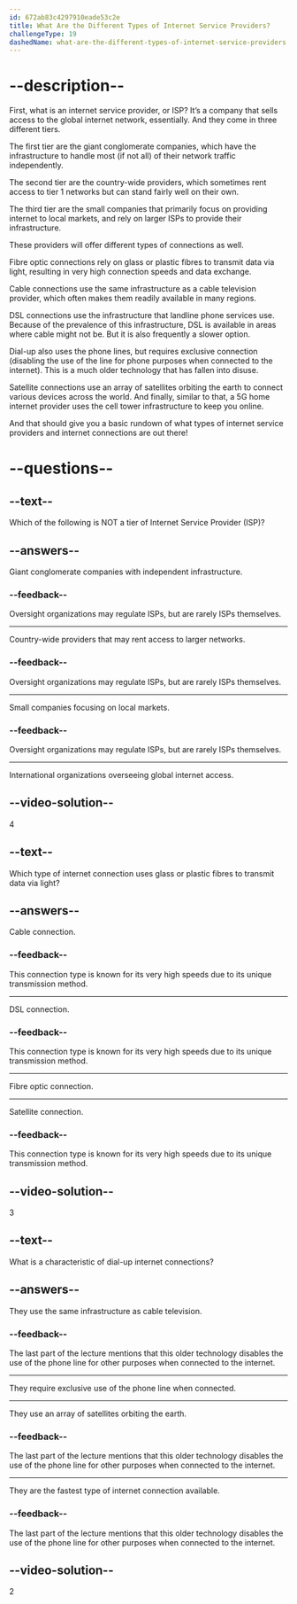 ```yaml
---
id: 672ab83c4297910eade53c2e
title: What Are the Different Types of Internet Service Providers?
challengeType: 19
dashedName: what-are-the-different-types-of-internet-service-providers
---
```


# --description--

First, what is an internet service provider, or ISP? It’s a company that sells access to the global internet network, essentially. And they come in three different tiers.

The first tier are the giant conglomerate companies, which have the infrastructure to handle most (if not all) of their network traffic independently.

The second tier are the country-wide providers, which sometimes rent access to tier 1 networks but can stand fairly well on their own.

The third tier are the small companies that primarily focus on providing internet to local markets, and rely on larger ISPs to provide their infrastructure.

These providers will offer different types of connections as well.

Fibre optic connections rely on glass or plastic fibres to transmit data via light, resulting in very high connection speeds and data exchange.

Cable connections use the same infrastructure as a cable television provider, which often makes them readily available in many regions.

DSL connections use the infrastructure that landline phone services use. Because of the prevalence of this infrastructure, DSL is available in areas where cable might not be. But it is also frequently a slower option.

Dial-up also uses the phone lines, but requires exclusive connection (disabling the use of the line for phone purposes when connected to the internet). This is a much older technology that has fallen into disuse.

Satellite connections use an array of satellites orbiting the earth to connect various devices across the world. And finally, similar to that, a 5G home internet provider uses the cell tower infrastructure to keep you online.

And that should give you a basic rundown of what types of internet service providers and internet connections are out there!

# --questions--

## --text--

Which of the following is NOT a tier of Internet Service Provider (ISP)?

## --answers--

Giant conglomerate companies with independent infrastructure.

### --feedback--

Oversight organizations may regulate ISPs, but are rarely ISPs themselves.

---

Country-wide providers that may rent access to larger networks.

### --feedback--

Oversight organizations may regulate ISPs, but are rarely ISPs themselves.

---

Small companies focusing on local markets.

### --feedback--

Oversight organizations may regulate ISPs, but are rarely ISPs themselves.

---

International organizations overseeing global internet access.

## --video-solution--

4

## --text--

Which type of internet connection uses glass or plastic fibres to transmit data via light?

## --answers--

Cable connection.

### --feedback--

This connection type is known for its very high speeds due to its unique transmission method.

---

DSL connection.

### --feedback--

This connection type is known for its very high speeds due to its unique transmission method.

---

Fibre optic connection.

---

Satellite connection.

### --feedback--

This connection type is known for its very high speeds due to its unique transmission method.

## --video-solution--

3

## --text--

What is a characteristic of dial-up internet connections?

## --answers--

They use the same infrastructure as cable television.

### --feedback--

The last part of the lecture mentions that this older technology disables the use of the phone line for other purposes when connected to the internet.

---

They require exclusive use of the phone line when connected.

---

They use an array of satellites orbiting the earth.

### --feedback--

The last part of the lecture mentions that this older technology disables the use of the phone line for other purposes when connected to the internet.

---

They are the fastest type of internet connection available.

### --feedback--

The last part of the lecture mentions that this older technology disables the use of the phone line for other purposes when connected to the internet.

## --video-solution--

2
